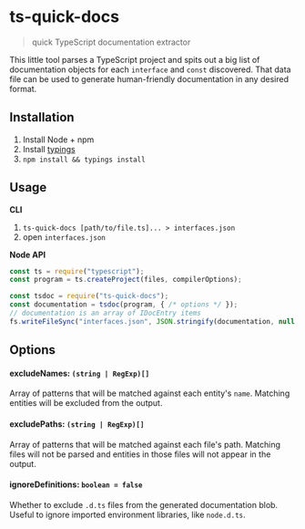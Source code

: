 # ts-quick-docs

> quick TypeScript documentation extractor

This little tool parses a TypeScript project and spits out a big list of documentation objects for each `interface` and `const` discovered. That data file can be used to generate human-friendly documentation in any desired format.

## Installation

1. Install Node + npm
1. Install [typings]()
1. `npm install && typings install`

## Usage

**CLI**

1. `ts-quick-docs [path/to/file.ts]... > interfaces.json`
1. open `interfaces.json`

**Node API**

```js
const ts = require("typescript");
const program = ts.createProject(files, compilerOptions);

const tsdoc = require("ts-quick-docs");
const documentation = tsdoc(program, { /* options */ });
// documentation is an array of IDocEntry items
fs.writeFileSync("interfaces.json", JSON.stringify(documentation, null, 4));
```

## Options

#### excludeNames: `(string | RegExp)[]`

Array of patterns that will be matched against each entity's `name`. Matching entities will be excluded from the output.

#### excludePaths: `(string | RegExp)[]`

Array of patterns that will be matched against each file's path. Matching files will not be parsed and entities in those files will not appear in the output.

#### ignoreDefinitions: `boolean = false`

Whether to exclude `.d.ts` files from the generated documentation blob.
Useful to ignore imported environment libraries, like `node.d.ts`.
